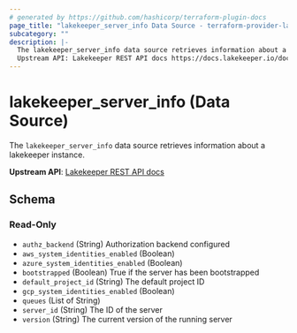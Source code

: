```yaml
---
# generated by https://github.com/hashicorp/terraform-plugin-docs
page_title: "lakekeeper_server_info Data Source - terraform-provider-lakekeeper"
subcategory: ""
description: |-
  The lakekeeper_server_info data source retrieves information about a lakekeeper instance.
  Upstream API: Lakekeeper REST API docs https://docs.lakekeeper.io/docs/nightly/api/management/#tag/server/operation/get_server_info
---
```


# lakekeeper_server_info (Data Source)

The `lakekeeper_server_info` data source retrieves information about a lakekeeper instance.

**Upstream API**: [Lakekeeper REST API docs](https://docs.lakekeeper.io/docs/nightly/api/management/#tag/server/operation/get_server_info)



<!-- schema generated by tfplugindocs -->
## Schema

### Read-Only

- `authz_backend` (String) Authorization backend configured
- `aws_system_identities_enabled` (Boolean)
- `azure_system_identities_enabled` (Boolean)
- `bootstrapped` (Boolean) True if the server has been bootstrapped
- `default_project_id` (String) The default project ID
- `gcp_system_identities_enabled` (Boolean)
- `queues` (List of String)
- `server_id` (String) The ID of the server
- `version` (String) The current version of the running server
